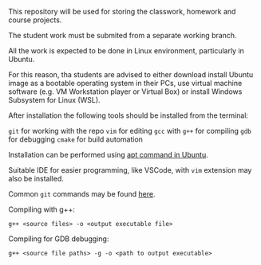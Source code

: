 This repository will be used for storing the classwork, homework and course projects.

The student work must be submited from a separate working branch.

All the work is expected to be done in Linux environment, particularly in Ubuntu.

For this reason, tha students are advised to either download install Ubuntu image as a bootable operating system in their PCs, use virtual machine software (e.g. VM Workstation player or Virtual Box) or install Windows Subsystem for Linux (WSL).

After installation the following tools should be installed from the terminal:

```git``` for working with the repo
```vim``` for editing
```gcc``` with ```g++``` for compiling
```gdb``` for debugging
```cmake``` for build automation

Installation can be performed using [apt command in Ubuntu](https://ubuntu.com/server/docs/package-management).

Suitable IDE for easier programming, like VSCode, with ```vim``` extension may also be installed.

Common ```git``` commands may be found [here](https://www.freecodecamp.org/news/10-important-git-commands-that-every-developer-should-know/).

Compiling with g++:
```
g++ <source files> -o <output executable file>
```

Compiling for GDB debugging:
```
g++ <source file paths> -g -o <path to output executable>
```
